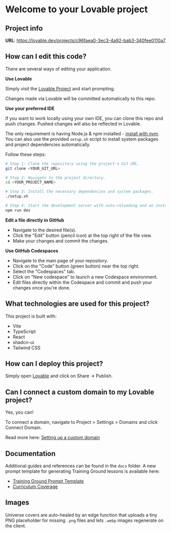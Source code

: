 # Welcome to your Lovable project

## Project info

**URL**: https://lovable.dev/projects/c96faea0-3ec3-4a92-bab3-340fee0110a7

## How can I edit this code?

There are several ways of editing your application.

**Use Lovable**

Simply visit the [Lovable Project](https://lovable.dev/projects/c96faea0-3ec3-4a92-bab3-340fee0110a7) and start prompting.

Changes made via Lovable will be committed automatically to this repo.

**Use your preferred IDE**

If you want to work locally using your own IDE, you can clone this repo and push changes. Pushed changes will also be reflected in Lovable.

The only requirement is having Node.js & npm installed - [install with nvm](https://github.com/nvm-sh/nvm#installing-and-updating). You can also use the provided `setup.sh` script to install system packages and project dependencies automatically.

Follow these steps:

```sh
# Step 1: Clone the repository using the project's Git URL.
git clone <YOUR_GIT_URL>

# Step 2: Navigate to the project directory.
cd <YOUR_PROJECT_NAME>

# Step 3: Install the necessary dependencies and system packages.
./setup.sh

# Step 4: Start the development server with auto-reloading and an instant preview.
npm run dev
```

**Edit a file directly in GitHub**

- Navigate to the desired file(s).
- Click the "Edit" button (pencil icon) at the top right of the file view.
- Make your changes and commit the changes.

**Use GitHub Codespaces**

- Navigate to the main page of your repository.
- Click on the "Code" button (green button) near the top right.
- Select the "Codespaces" tab.
- Click on "New codespace" to launch a new Codespace environment.
- Edit files directly within the Codespace and commit and push your changes once you're done.

## What technologies are used for this project?

This project is built with:

- Vite
- TypeScript
- React
- shadcn-ui
- Tailwind CSS

## How can I deploy this project?

Simply open [Lovable](https://lovable.dev/projects/c96faea0-3ec3-4a92-bab3-340fee0110a7) and click on Share -> Publish.

## Can I connect a custom domain to my Lovable project?

Yes, you can!

To connect a domain, navigate to Project > Settings > Domains and click Connect Domain.

Read more here: [Setting up a custom domain](https://docs.lovable.dev/tips-tricks/custom-domain#step-by-step-guide)

## Documentation

Additional guides and references can be found in the `docs` folder. A new prompt template for generating Training Ground lessons is available here:

- [Training Ground Prompt Template](docs/TRAINING_GROUND_PROMPT_TEMPLATE.md)
- [Curriculum Coverage](docs/CURRICULUM_COVERAGE.md)

## Images

Universe covers are auto-healed by an edge function that uploads a tiny PNG placeholder for missing `.png` files and lets `.webp` images regenerate on the client.
